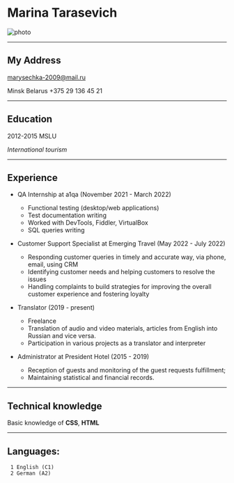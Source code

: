 # **Marina Tarasevich**

![photo](C:\Users\Asus\Desktop\projects\markdown "profile photo.jpg")


----------------------------
My Address
---------
marysechka-2009@mail.ru

Minsk
Belarus
+375 29 136 45 21
-------------------     ----------------------------

Education
---------

2012-2015 MSLU

*International tourism*

----------------------------------------
Experience
----------

* QA Internship at a1qa (November 2021 - March 2022)



    + Functional testing (desktop/web applications)
    + Test documentation writing
    + Worked with DevTools, Fiddler, VirtualBox
    + SQL queries writing

* Customer Support Specialist at Emerging Travel (May 2022 - July 2022)

    + Responding customer queries in timely and accurate way, via phone, email, using CRM
    + Identifying customer needs and helping customers to resolve the issues
    + Handling complaints to build strategies for improving the overall customer experience and
fostering loyalty

* Translator (2019 - present)
    + Freelance
    + Translation of audio and video materials, articles from English into Russian and vice versa.
    + Participation in various projects as a translator and interpreter

* Administrator at
President Hotel (2015 - 2019)
    + Reception of guests and monitoring of the guest requests fulfillment;
    + Maintaining statistical and financial records.
----------------------------------------

Technical knowledge
--------------------

Basic knowledge of **CSS**, **HTML**

[ref]: https://github.com/marina587


----------------------------------------


Languages:
----------

     1 English (C1)
     2 German (A2)